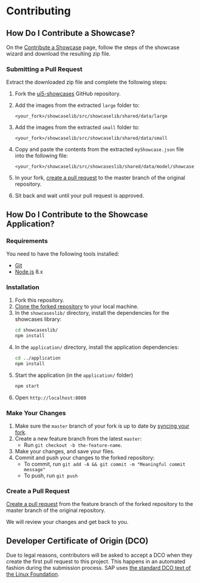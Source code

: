 # Contributing

## How Do I Contribute a Showcase?

On the [Contribute a Showcase](https://SAP.github.io/ui5-showcases/index.html#/contribute) page, follow the steps of the showcase wizard and download the resulting zip file.

### Submitting a Pull Request

Extract the downloaded zip file and complete the following steps:

1. Fork the [ui5-showcases](https://github.com/SAP/ui5-showcases/) GitHub repository.
1. Add the images from the extracted `large` folder to:
    ````
    <your_fork>/showcaselib/src/showcaselib/shared/data/large
    ````
1. Add the images from the extracted `small` folder to:
    ````
    <your_fork>/showcaselib/src/showcaselib/shared/data/small
    ````
1. Copy and paste the contents from the extracted `myShowcase.json` file into the following file:
    ````
    <your_fork>/showcaselib/src/showcaseslib/shared/data/model/showcases.json
    ````
1. In your fork, [create a pull request](https://help.github.com/articles/creating-a-pull-request) to the master branch of the original repository.

1. Sit back and wait until your pull request is approved.


## How Do I Contribute to the Showcase Application?

### Requirements

You need to have the following tools installed:

- [Git](https://git-scm.com)
- [Node.js](https://nodejs.org) 8.x

### Installation
1. Fork this repository.
1. [Clone the forked repository](https://help.github.com/articles/cloning-a-repository/) to your local machine.
1. In the `showcaseslib/` directory, install the dependencies for the showcases library:
    ``` sh
    cd showcaseslib/
    npm install
    ```
1. In the `application/` directory, install the application dependencies:
    ``` sh
    cd ../application
    npm install
    ```
1. Start the application (in the `application/` folder)
    ``` sh
    npm start
    ```
1. Open `http://localhost:8080`

### Make Your Changes
1. Make sure the `master` branch of your fork is up to date by [syncing your fork](https://help.github.com/articles/syncing-a-fork/). 
1. Create a new feature branch from the latest `master`:
	- Run `git checkout -b the-feature-name`.
1. Make your changes, and save your files.
1. Commit and push your changes to the forked repository:
	- To commit, run `git add -A && git commit -m "Meaningful commit message"`
	- To push, run `git push`

### Create a Pull Request
[Create a pull request](https://help.github.com/articles/creating-a-pull-request) from the feature branch of the forked repository to the master branch of the original repository.

We will review your changes and get back to you.


## Developer Certificate of Origin (DCO)

Due to legal reasons, contributors will be asked to accept a DCO when they create the first pull request to this project. This happens in an automated fashion during the submission process. SAP uses [the standard DCO text of the Linux Foundation](https://developercertificate.org/).
